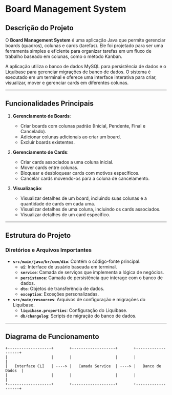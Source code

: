 # Board Management System

## Descrição do Projeto

O **Board Management System** é uma aplicação Java que permite gerenciar boards (quadros), colunas e cards (tarefas). Ele foi projetado para ser uma ferramenta simples e eficiente para organizar tarefas em um fluxo de trabalho baseado em colunas, como o método Kanban.

A aplicação utiliza o banco de dados MySQL para persistência de dados e o Liquibase para gerenciar migrações de banco de dados. O sistema é executado em um terminal e oferece uma interface interativa para criar, visualizar, mover e gerenciar cards em diferentes colunas.

---

## Funcionalidades Principais

1. **Gerenciamento de Boards**:
   - Criar boards com colunas padrão (Inicial, Pendente, Final e Cancelado).
   - Adicionar colunas adicionais ao criar um board.
   - Excluir boards existentes.

2. **Gerenciamento de Cards**:
   - Criar cards associados a uma coluna inicial.
   - Mover cards entre colunas.
   - Bloquear e desbloquear cards com motivos específicos.
   - Cancelar cards movendo-os para a coluna de cancelamento.

3. **Visualização**:
   - Visualizar detalhes de um board, incluindo suas colunas e a quantidade de cards em cada uma.
   - Visualizar detalhes de uma coluna, incluindo os cards associados.
   - Visualizar detalhes de um card específico.

---

## Estrutura do Projeto

### Diretórios e Arquivos Importantes

- **`src/main/java/br/com/dio`**: Contém o código-fonte principal.
  - **`ui`**: Interface de usuário baseada em terminal.
  - **`service`**: Camada de serviços que implementa a lógica de negócios.
  - **`persistence`**: Camada de persistência que interage com o banco de dados.
  - **`dto`**: Objetos de transferência de dados.
  - **`exception`**: Exceções personalizadas.
- **`src/main/resources`**: Arquivos de configuração e migrações do Liquibase.
  - **`liquibase.properties`**: Configuração do Liquibase.
  - **`db/changelog`**: Scripts de migração do banco de dados.

---

## Diagrama de Funcionamento

```plaintext
+-------------------+       +-------------------+       +-------------------+
|                   |       |                   |       |                   |
|   Interface CLI   | ----> |   Camada Service  | ----> |   Banco de Dados  |
|                   |       |                   |       |                   |
+-------------------+       +-------------------+       +-------------------+
```

